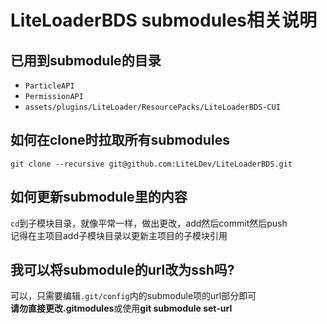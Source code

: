 # LiteLoaderBDS submodules相关说明

## 已用到submodule的目录
- `ParticleAPI`
- `PermissionAPI`
- `assets/plugins/LiteLoader/ResourcePacks/LiteLoaderBDS-CUI`

## 如何在clone时拉取所有submodules

`git clone --recursive git@github.com:LiteLDev/LiteLoaderBDS.git`

## 如何更新submodule里的内容

`cd`到子模块目录，就像平常一样，做出更改，add然后commit然后push  
记得在主项目add子模块目录以更新主项目的子模块引用

## 我可以将submodule的url改为ssh吗?

可以，只需要编辑`.git/config`内的submodule项的url部分即可  
**请勿直接更改.gitmodules**或使用**git submodule set-url**
